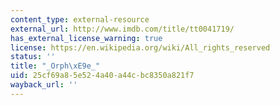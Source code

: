 ```yaml
---
content_type: external-resource
external_url: http://www.imdb.com/title/tt0041719/
has_external_license_warning: true
license: https://en.wikipedia.org/wiki/All_rights_reserved
status: ''
title: "_Orph\xE9e_"
uid: 25cf69a8-5e52-4a40-a44c-bc8350a821f7
wayback_url: ''
---
```

